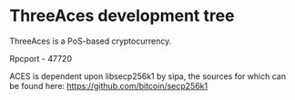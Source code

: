 
# ThreeAces development tree

ThreeAces is a PoS-based cryptocurrency.

Rpcport - 47720

ACES is dependent upon libsecp256k1 by sipa, the sources for which can be found here:
https://github.com/bitcoin/secp256k1

